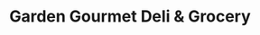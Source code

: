 ---
title: "Garden Gourmet Deli & Grocery"
url: /new-york/garden-gourmet-deli-and-grocery/
shop: convenience
---